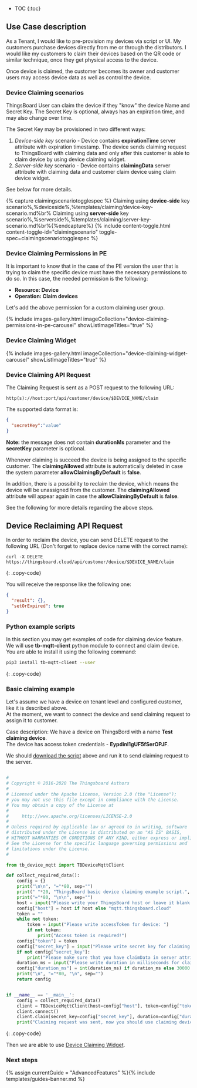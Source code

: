 * TOC
{:toc}

## Use Case description

As a Tenant, I would like to pre-provision my devices via script or UI. My customers purchase devices directly from me or through the distributors.
I would like my customers to claim their devices based on the QR code or similar technique, once they get physical access to the device.

Once device is claimed, the customer becomes its owner and customer users may access device data as well as control the device.   

### Device Claiming scenarios
 
ThingsBoard User can claim the device if they "know" the device Name and Secret Key. 
The Secret Key is optional, always has an expiration time, and may also change over time. 

The Secret Key may be provisioned in two different ways:

1. *Device-side key* scenario - Device contains **expirationTime** server attribute with expiration timestamp. The device sends claiming request to ThingsBoard with claiming data and only after this customer is able to claim device by using device claiming widget.   
2. *Server-side key* scenario - Device contains **claimingData** server attribute with claiming data and customer claim device using claim device widget.  

See below for more details.

{% capture claimingscenariotogglespec %}
Claiming using <b>device-side</b> key scenario%,%deviceside%,%templates/claiming/device-key-scenario.md%br%
Claiming using <b>server-side</b> key scenario%,%serverside%,%templates/claiming/server-key-scenario.md%br%{%endcapture%}
{% include content-toggle.html content-toggle-id="claimingscenario" toggle-spec=claimingscenariotogglespec %}


### Device Claiming Permissions in PE

It is important to know that in the case of the PE version the user that is trying to claim the specific device must have the necessary permissions to do so.
In this case, the needed permission is the following:

- **Resource: Device**
- **Operation: Claim devices**

Let's add the above permission for a custom claiming user group.

{% include images-gallery.html imageCollection="device-claiming-permissions-in-pe-carousel" showListImageTitles="true" %} 

### Device Claiming Widget

{% include images-gallery.html imageCollection="device-claiming-widget-carousel" showListImageTitles="true" %} 

### Device Claiming API Request

The Claiming Request is sent as a POST request to the following URL:

```shell
http(s)://host:port/api/customer/device/$DEVICE_NAME/claim
```

The supported data format is:

```json
{
  "secretKey":"value"
}
```

**Note:** the message does not contain **durationMs** parameter and the **secretKey** parameter is optional.

Whenever claiming is succeed the device is being assigned to the specific customer. The **claimingAllowed** attribute is automatically deleted in case the system parameter **allowClaimingByDefault** is **false**.

In addition, there is a possibility to reclaim the device, which means the device will be unassigned from the customer. The **claimingAllowed** attribute will appear again in case the **allowClaimingByDefault** is **false**. 

See the following for more details regarding the above steps. 

## Device Reclaiming API Request

In order to reclaim the device, you can send DELETE request to the following URL (Don't forget to replace device name with the correct name):

```shell
curl -X DELETE https://thingsboard.cloud/api/customer/device/$DEVICE_NAME/claim
```
{: .copy-code}

You will receive the response like the following one:

```json
{
  "result": {},
  "setOrExpired": true
}
```

### Python example scripts

In this section you may get examples of code for claiming device feature.  
We will use **tb-mqtt-client** python module to connect and claim device.  
You are able to install it using the following command:  

```bash
pip3 install tb-mqtt-client --user
```
{: .copy-code}

### Basic claiming example

Let's assume we have a device on tenant level and configured customer, like it is described above.  
At the moment, we want to connect the device and send claiming request to assign it to customer.  

Case description:
We have a device on ThingsBord with a name **Test claiming device**.  
The device has access token credentials - **Eypdinl1gUF5fSerOPJF**.  

We should [download the script](/docs/{{docsPrefix}}user-guide/resources/claiming-device/basic_claiming_example.py) above and run it to send claiming request to the server.  

```python

#
# Copyright © 2016-2020 The Thingsboard Authors
#
# Licensed under the Apache License, Version 2.0 (the "License");
# you may not use this file except in compliance with the License.
# You may obtain a copy of the License at
#
#     http://www.apache.org/licenses/LICENSE-2.0
#
# Unless required by applicable law or agreed to in writing, software
# distributed under the License is distributed on an "AS IS" BASIS,
# WITHOUT WARRANTIES OR CONDITIONS OF ANY KIND, either express or implied.
# See the License for the specific language governing permissions and
# limitations under the License.
#

from tb_device_mqtt import TBDeviceMqttClient

def collect_required_data():
    config = {}
    print("\n\n", "="*80, sep="")
    print(" "*20, "ThingsBoard basic device claiming example script.", sep="")
    print("="*80, "\n\n", sep="")
    host = input("Please write your ThingsBoard host or leave it blank to use default (thingsboard.cloud): ")
    config["host"] = host if host else "mqtt.thingsboard.cloud"
    token = ""
    while not token:
        token = input("Please write accessToken for device: ")
        if not token:
            print("Access token is required!")
    config["token"] = token
    config["secret_key"] = input("Please write secret key for claiming request: ")
    if not config["secret_key"]:
        print("Please make sure that you have claimData in server attributes for device to use this feature without device secret in the claiming request.")
    duration_ms = input("Please write duration in milliseconds for claiming request or leave it blank to use default (30000): ")
    config["duration_ms"] = int(duration_ms) if duration_ms else 30000
    print("\n", "="*80, "\n", sep="")
    return config


if __name__ == '__main__':
    config = collect_required_data()
    client = TBDeviceMqttClient(host=config["host"], token=config["token"])
    client.connect()
    client.claim(secret_key=config["secret_key"], duration=config["duration_ms"]).get()
    print("Claiming request was sent, now you should use claiming device widget to finish the claiming process.")

```
{: .copy-code}

Then we are able to use [Device Claiming Widget](#device-claiming-widget).

### Next steps

{% assign currentGuide = "AdvancedFeatures" %}{% include templates/guides-banner.md %}
